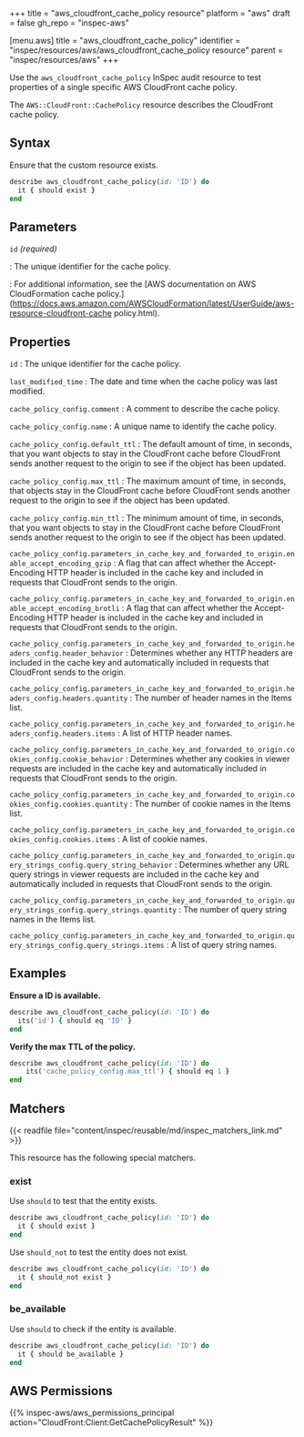 +++
title = "aws_cloudfront_cache_policy resource"
platform = "aws"
draft = false
gh_repo = "inspec-aws"

[menu.aws]
title = "aws_cloudfront_cache_policy"
identifier = "inspec/resources/aws/aws_cloudfront_cache_policy resource"
parent = "inspec/resources/aws"
+++

Use the `aws_cloudfront_cache_policy` InSpec audit resource to test properties of a single specific AWS CloudFront cache policy.

The `AWS::CloudFront::CachePolicy` resource describes the CloudFront cache policy.

## Syntax

Ensure that the custom resource exists.

```ruby
describe aws_cloudfront_cache_policy(id: 'ID') do
  it { should exist }
end
```

## Parameters

`id` _(required)_

: The unique identifier for the cache policy.

: For additional information, see the [AWS documentation on AWS CloudFormation cache policy.](<https://docs.aws.amazon.com/AWSCloudFormation/latest/UserGuide/aws-resource-cloudfront-cache> policy.html).

## Properties

`id`
: The unique identifier for the cache policy.

`last_modified_time`
: The date and time when the cache policy was last modified.

`cache_policy_config.comment`
: A comment to describe the cache policy.

`cache_policy_config.name`
: A unique name to identify the cache policy.

`cache_policy_config.default_ttl`
: The default amount of time, in seconds, that you want objects to stay in the CloudFront cache before CloudFront sends another request to the origin to see if the object has been updated.

`cache_policy_config.max_ttl`
: The maximum amount of time, in seconds, that objects stay in the CloudFront cache before CloudFront sends another request to the origin to see if the object has been updated.

`cache_policy_config.min_ttl`
: The minimum amount of time, in seconds, that you want objects to stay in the CloudFront cache before CloudFront sends another request to the origin to see if the object has been updated.

`cache_policy_config.parameters_in_cache_key_and_forwarded_to_origin.enable_accept_encoding_gzip`
: A flag that can affect whether the Accept-Encoding HTTP header is included in the cache key and included in requests that CloudFront sends to the origin.

`cache_policy_config.parameters_in_cache_key_and_forwarded_to_origin.enable_accept_encoding_brotli`
: A flag that can affect whether the Accept-Encoding HTTP header is included in the cache key and included in requests that CloudFront sends to the origin.

`cache_policy_config.parameters_in_cache_key_and_forwarded_to_origin.headers_config.header_behavior`
: Determines whether any HTTP headers are included in the cache key and automatically included in requests that CloudFront sends to the origin.

`cache_policy_config.parameters_in_cache_key_and_forwarded_to_origin.headers_config.headers.quantity`
: The number of header names in the Items list.

`cache_policy_config.parameters_in_cache_key_and_forwarded_to_origin.headers_config.headers.items`
: A list of HTTP header names.

`cache_policy_config.parameters_in_cache_key_and_forwarded_to_origin.cookies_config.cookie_behavior`
: Determines whether any cookies in viewer requests are included in the cache key and automatically included in requests that CloudFront sends to the origin.

`cache_policy_config.parameters_in_cache_key_and_forwarded_to_origin.cookies_config.cookies.quantity`
: The number of cookie names in the Items list.

`cache_policy_config.parameters_in_cache_key_and_forwarded_to_origin.cookies_config.cookies.items`
: A list of cookie names.

`cache_policy_config.parameters_in_cache_key_and_forwarded_to_origin.query_strings_config.query_string_behavior`
: Determines whether any URL query strings in viewer requests are included in the cache key and automatically included in requests that CloudFront sends to the origin.

`cache_policy_config.parameters_in_cache_key_and_forwarded_to_origin.query_strings_config.query_strings.quantity`
: The number of query string names in the Items list.

`cache_policy_config.parameters_in_cache_key_and_forwarded_to_origin.query_strings_config.query_strings.items`
: A list of query string names.

## Examples

**Ensure a ID is available.**

```ruby
describe aws_cloudfront_cache_policy(id: 'ID') do
  its('id') { should eq 'ID' }
end
```

**Verify the max TTL of the policy.**

```ruby
describe aws_cloudfront_cache_policy(id: 'ID') do
    its('cache_policy_config.max_ttl') { should eq 1 }
end
```

## Matchers

{{< readfile file="content/inspec/reusable/md/inspec_matchers_link.md" >}}

This resource has the following special matchers.

### exist

Use `should` to test that the entity exists.

```ruby
describe aws_cloudfront_cache_policy(id: 'ID') do
  it { should exist }
end
```

Use `should_not` to test the entity does not exist.

```ruby
describe aws_cloudfront_cache_policy(id: 'ID') do
  it { should_not exist }
end
```

### be_available

Use `should` to check if the entity is available.

```ruby
describe aws_cloudfront_cache_policy(id: 'ID') do
  it { should be_available }
end
```

## AWS Permissions

{{% inspec-aws/aws_permissions_principal action="CloudFront:Client:GetCachePolicyResult" %}}
